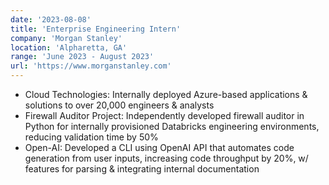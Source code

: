 ```yaml
---
date: '2023-08-08'
title: 'Enterprise Engineering Intern'
company: 'Morgan Stanley'
location: 'Alpharetta, GA'
range: 'June 2023 - August 2023'
url: 'https://www.morganstanley.com'
---
```


- Cloud Technologies: Internally deployed Azure-based applications & solutions to over 20,000 engineers & analysts
- Firewall Auditor Project: Independently developed firewall auditor in Python for internally provisioned Databricks engineering environments, reducing validation time by 50%
- Open-AI: Developed a CLI using OpenAI API that automates code generation from user inputs, increasing code throughput by 20%, w/ features for parsing & integrating internal documentation